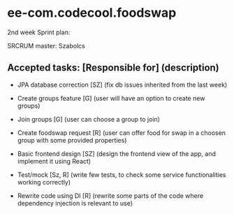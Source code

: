 # ee-com.codecool.foodswap

2nd week Sprint plan:

SRCRUM master: Szabolcs

Accepted tasks: [Responsible for] (description)
-----------------------------------------------
- JPA database correction [SZ]
(fix db issues inherited from the last week)

- Create groups feature [G]
(user will have an option to create new groups)

- Join groups [G]
(user can choose a group to join)

- Create foodswap request [R]
(user can offer food for swap in a choosen group 
with some provided properties)

- Basic frontend design [SZ]
(design the frontend view of the app, and 
implement it using React)

- Test/mock [Sz, R]
(write few tests, to check some service 
functionalities working correctly)

- Rewrite code using DI [R]
(rewrite some parts of the code where dependency
injection is relevant to use)

